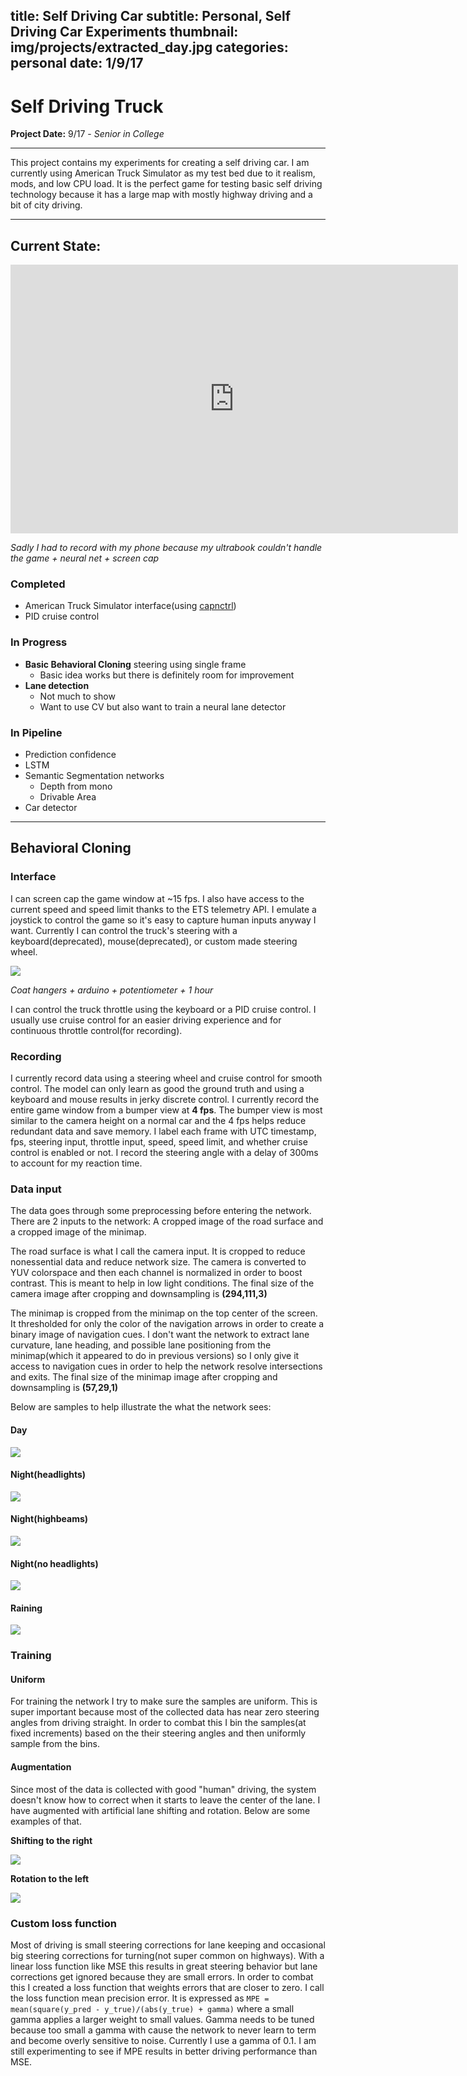 title: Self Driving Car
subtitle: Personal, Self Driving Car Experiments
thumbnail: img/projects/extracted_day.jpg
categories: personal
date: 1/9/17
---

# Self Driving Truck
**Project Date:** 9/17 - *Senior in College*

---

This project contains my experiments for creating a self driving car. I am currently
using American Truck Simulator as my test bed due to it realism, mods, and low CPU load.
It is the perfect game for testing basic self driving technology because it has a large map with
mostly highway driving and a bit of city driving.

---

## Current State:

<iframe width="716" height="430" src="https://www.youtube.com/embed/LThA4nT_Lq0" frameborder="0" allowfullscreen></iframe>

*Sadly I had to record with my phone because my ultrabook couldn't handle the game + neural net + screen cap*

### Completed
- American Truck Simulator interface(using [capnctrl](https://github.com/djnugent/capnctrl))
- PID cruise control

### In Progress
- **Basic Behavioral Cloning** steering using single frame
  - Basic idea works but there is definitely room for improvement
- **Lane detection**
  - Not much to show
  - Want to use CV but also want to train a neural lane detector

### In Pipeline
- Prediction confidence
- LSTM
- Semantic Segmentation networks
  - Depth from mono
  - Drivable Area
- Car detector

---

## Behavioral Cloning
### Interface
I can screen cap the game window at ~15 fps. I also have access to the current speed and speed limit thanks to the ETS telemetry API. I emulate a joystick to control the game so it's easy to capture human inputs anyway I want. Currently I can control the truck's steering with a keyboard(deprecated), mouse(deprecated), or custom made steering wheel.

![](img/projects/setup.jpg)

*Coat hangers + arduino + potentiometer + 1 hour*

I can control the truck throttle using the keyboard or a PID cruise control. I usually use cruise control for an easier driving experience and for continuous throttle control(for recording).

### Recording
I currently record data using a steering wheel and cruise control for smooth control. The model can only learn as good the ground truth and using a keyboard and mouse results in jerky discrete control. I currently record the entire game window from a bumper view at **4 fps**. The bumper view is most similar to the camera height on a normal car and the 4 fps helps reduce redundant data and save memory. I label each frame with UTC timestamp, fps, steering input, throttle input, speed, speed limit, and whether cruise control is enabled or not. I record the steering angle with a delay of 300ms to account for my reaction time.

### Data input
The data goes through some preprocessing before entering the network. There are 2 inputs to the network: A cropped image of the road surface and a cropped image of the minimap.

The road surface is what I call the camera input. It is cropped to reduce nonessential data and reduce network size. The camera is converted to YUV colorspace and then each channel is normalized in order to boost contrast. This is meant to help in low light conditions. The final size of the camera image after cropping and downsampling is **(294,111,3)**

The minimap is cropped from the minimap on the top center of the screen. It thresholded for only the color of the navigation arrows in order to create a binary image of navigation cues. I don't want the network to extract lane curvature, lane heading, and possible lane positioning from the minimap(which it appeared to do in previous versions) so I only give it access to navigation cues in order to help the network resolve intersections and exits. The final size of the minimap image after cropping and downsampling is **(57,29,1)**

Below are samples to help illustrate the what the network sees:
#### Day

![](img/projects/extracted_day.jpg)

#### Night(headlights)

![](img/projects/extracted_night_headlights.jpg)

#### Night(highbeams)

![](img/projects/extracted_night_highbeams.jpg)

#### Night(no headlights)

![](img/projects/extracted_night_noheadlights.jpg)

#### Raining


![](img/projects/extracted_day_shifted.jpg)

### Training
#### Uniform
For training the network I try to make sure the samples are uniform. This is super important because most of the collected data has near zero steering angles from driving straight. In order to combat this I bin the samples(at fixed increments) based on the their steering angles and then uniformly sample from the bins.

#### Augmentation
Since most of the data is collected with good "human" driving, the system doesn't know how to correct when it starts to leave the center of the lane. I have augmented with artificial lane shifting and rotation. Below are some examples of that.

**Shifting to the right**

![](img/projects/extracted_day_shifted.jpg)

**Rotation to the left**

![](img/projects/extracted_day_rotated.jpg)

### Custom loss function
Most of driving is small steering corrections for lane keeping and occasional big steering corrections for turning(not super common on highways). With a linear loss function like MSE this results in great steering behavior but lane corrections get ignored because they are small errors. In order to combat this I created a loss function that weights errors that are closer to zero. I call the loss function mean precision error. It is expressed as `MPE = mean(square(y_pred - y_true)/(abs(y_true) + gamma)` where a small gamma applies a larger weight to small values. Gamma needs to be tuned because too small a gamma with cause the network to never learn to term and become overly sensitive to noise. Currently I use a gamma of 0.1. I am still experimenting to see if MPE results in better driving performance than MSE.
